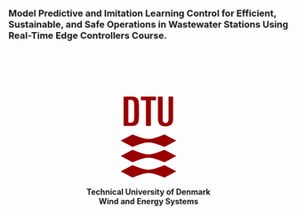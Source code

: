 ### Model Predictive and Imitation Learning Control for Efficient, Sustainable, and Safe Operations in Wastewater Stations Using Real-Time Edge Controllers Course. 
                                                       
<p style="margin-top: 100px; margin-bottom: 20px;"></p>

<p align="center">
<img src="img/dtu_logo.png" width="100"/>
</p>
<p align="center">
 <b>
Technical University of Denmark <br />
Wind and Energy Systems<b> <br />
</p>


